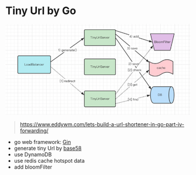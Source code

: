 # Tiny Url by Go
![img.png](img.png)

> https://www.eddywm.com/lets-build-a-url-shortener-in-go-part-iv-forwarding/

- go web framework: [Gin](https://github.com/gin-gonic/gin)
- generate tiny Url by [base58](https://github.com/itchyny/base58-go)
- use DynamoDB
- use redis cache hotspot data
- add bloomFilter